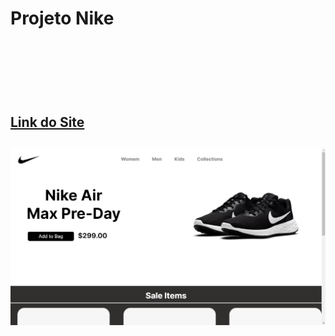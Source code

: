 <h1> Projeto Nike<h1/>
<br>
<br>

<h2><a href="https://ricardoferreira19.github.io/Projeto-Nike/"> Link do Site</a><h2/>


<img src="https://github.com/RicardoFerreira19/Projeto-Nike/blob/master/img/Captura%20de%20Tela%20(22).png?raw=true-">


